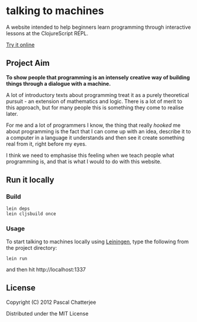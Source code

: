 # talking to machines

A website intended to help beginners learn programming through interactive lessons at the ClojureScript REPL.

[Try it online](http://talkingtomachines.org)

## Project Aim

**To show people that programming is an intensely creative way of building things through a dialogue with a machine.**

A lot of introductory texts about programming treat it as a purely theoretical pursuit - an extension of mathematics and logic. There is a lot of merit to this approach, but for many people this is something they come to realise later. 

For me and a lot of programmers I know, the thing that really *hooked* me about programming is the fact that I can come up with an idea, describe it to a computer in a language it understands and then see it create something real from it, right before my eyes.

I think we need to emphasise this feeling when we teach people what programming is, and that is what I would to do with this website. 

## Run it locally

### Build

    lein deps
    lein cljsbuild once

### Usage

To start talking to machines locally using [Leiningen](https://github.com/technomancy/leiningen), type the following from the project directory:

    lein run
    
and then hit http://localhost:1337

## License

Copyright (C) 2012 Pascal Chatterjee

Distributed under the MIT License
